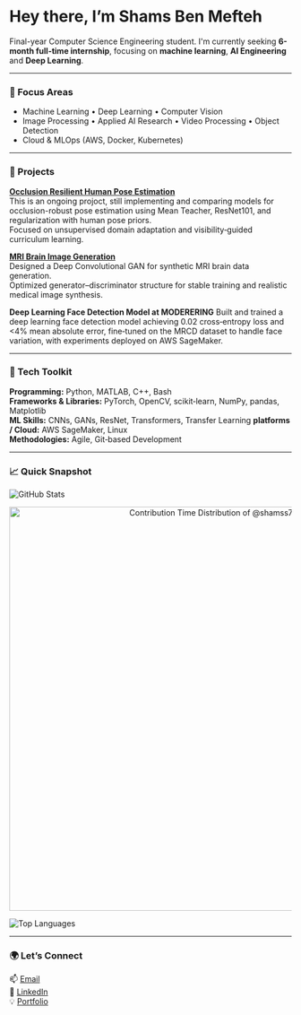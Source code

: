 # Hey there, I’m Shams Ben Mefteh

Final-year Computer Science Engineering student. I'm currently seeking **6-month full-time internship**, focusing on **machine learning**, **AI Engineering** and **Deep Learning**.

---

### 🧠 Focus Areas
- Machine Learning • Deep Learning • Computer Vision  
- Image Processing • Applied AI Research • Video Processing • Object Detection
- Cloud & MLOps (AWS, Docker, Kubernetes)

---

### 🔨 Projects
**[Occlusion Resilient Human Pose Estimation](https://github.com/shamss778/OR_Pose_Implementation)**  
This is an ongoing projoct, still implementing and comparing models for occlusion-robust pose estimation using Mean Teacher, ResNet101, and regularization with human pose priors.  
Focused on unsupervised domain adaptation and visibility‑guided curriculum learning. 

**[MRI Brain Image Generation](https://github.com/shamss778/Brain-MRI-Synthesis)**  
Designed a Deep Convolutional GAN for synthetic MRI brain data generation.  
Optimized generator–discriminator structure for stable training and realistic medical image synthesis.

**Deep Learning Face Detection Model at MODERERING**
Built and trained a deep learning face detection model achieving 0.02 cross‑entropy loss and <4% mean absolute error, fine‑tuned on the MRCD dataset to handle face variation, with experiments deployed on AWS SageMaker.

---

### 🧰 Tech Toolkit 
**Programming:** Python, MATLAB, C++, Bash  
**Frameworks & Libraries:** PyTorch, OpenCV, scikit‑learn, NumPy, pandas, Matplotlib  
**ML Skills:** CNNs, GANs, ResNet, Transformers, Transfer Learning
**platforms / Cloud:** AWS SageMaker, Linux  
**Methodologies:** Agile, Git‑based Development

---

### 📈 Quick Snapshot
![GitHub Stats](https://github-readme-stats.vercel.app/api?username=yourusername&show_icons=true&theme=transparent)  
<!-- Copy-paste in your Readme.md file -->

<a href="https://next.ossinsight.io/widgets/official/analyze-user-contribution-time-distribution?user_id=79046651&period=all_times" target="_blank" style="display: block" align="center">
  <picture>
    <source media="(prefers-color-scheme: dark)" srcset="https://next.ossinsight.io/widgets/official/analyze-user-contribution-time-distribution/thumbnail.png?user_id=79046651&period=all_times&image_size=auto&color_scheme=dark" width="721" height="auto">
    <img alt="Contribution Time Distribution of @shamss778" src="https://next.ossinsight.io/widgets/official/analyze-user-contribution-time-distribution/thumbnail.png?user_id=79046651&period=all_times&image_size=auto&color_scheme=light" width="721" height="auto">
  </picture>
</a>

<!-- Made with [OSS Insight](https://ossinsight.io/) -->
![Top Languages](https://github-readme-stats.vercel.app/api/top-langs/?username=yourusername&layout=compact&theme=transparent)

---

### 🌍 Let’s Connect
📫 [Email](mailto:you@example.com)  
💼 [LinkedIn](https://linkedin.com/in/yourusername)  
💡 [Portfolio](https://your-portfolio.com)
